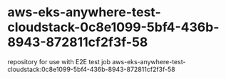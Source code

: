 # aws-eks-anywhere-test-cloudstack-0c8e1099-5bf4-436b-8943-872811cf2f3f-58
repository for use with E2E test job aws-eks-anywhere-test-cloudstack:0c8e1099-5bf4-436b-8943-872811cf2f3f-58
